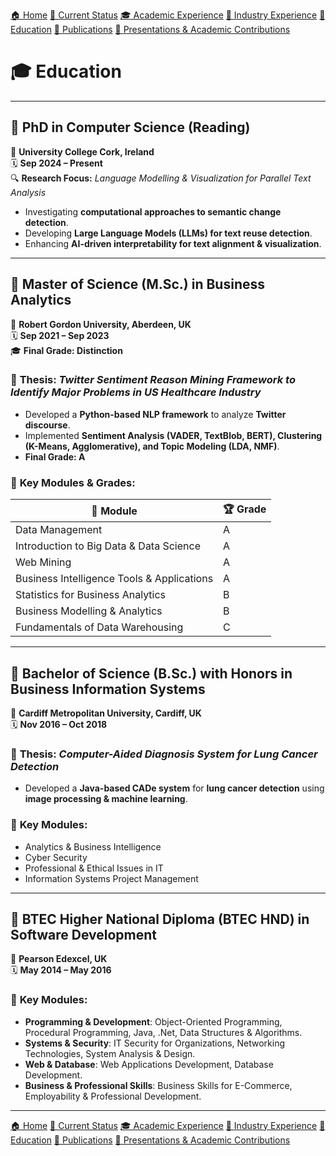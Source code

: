 [🏠 Home](index.md) [📌 Current Status](current_status.md)
[🎓 Academic Experience](academic_experience.md) [💼 Industry Experience](industry_experience.md) 
[📘 Education](education.md) [📄 Publications](publications.md) 
[📢 Presentations & Academic Contributions](Presentations_Contributions.md)

# 🎓 Education

---

## 📌 **PhD in Computer Science (Reading)**  
📍 **University College Cork, Ireland**  
🗓 **Sep 2024 – Present**  
🔍 **Research Focus:** *Language Modelling & Visualization for Parallel Text Analysis*  
- Investigating **computational approaches to semantic change detection**.  
- Developing **Large Language Models (LLMs) for text reuse detection**.  
- Enhancing **AI-driven interpretability for text alignment & visualization**.  

---

## 📌 **Master of Science (M.Sc.) in Business Analytics**  
📍 **Robert Gordon University, Aberdeen, UK**  
🗓 **Sep 2021 – Sep 2023**  
🎓 **Final Grade: Distinction**  

### 📌 **Thesis:** *Twitter Sentiment Reason Mining Framework to Identify Major Problems in US Healthcare Industry*  
- Developed a **Python-based NLP framework** to analyze **Twitter discourse**.  
- Implemented **Sentiment Analysis (VADER, TextBlob, BERT), Clustering (K-Means, Agglomerative), and Topic Modeling (LDA, NMF)**.  
- **Final Grade: A**  

### 📌 **Key Modules & Grades**:
| 📖 Module | 🏆 Grade |
|-----------|---------|
| Data Management | A |
| Introduction to Big Data & Data Science | A |
| Web Mining | A |
| Business Intelligence Tools & Applications | A |
| Statistics for Business Analytics | B |
| Business Modelling & Analytics | B |
| Fundamentals of Data Warehousing | C |

---

## 📌 **Bachelor of Science (B.Sc.) with Honors in Business Information Systems**  
📍 **Cardiff Metropolitan University, Cardiff, UK**  
🗓 **Nov 2016 – Oct 2018**  

### 📌 **Thesis:** *Computer-Aided Diagnosis System for Lung Cancer Detection*  
- Developed a **Java-based CADe system** for **lung cancer detection** using **image processing & machine learning**.  

### 📌 **Key Modules**:
- Analytics & Business Intelligence  
- Cyber Security  
- Professional & Ethical Issues in IT  
- Information Systems Project Management  

---

## 📌 **BTEC Higher National Diploma (BTEC HND) in Software Development**  
📍 **Pearson Edexcel, UK**  
🗓 **May 2014 – May 2016**  

### 📌 **Key Modules**:
- **Programming & Development**: Object-Oriented Programming, Procedural Programming, Java, .Net, Data Structures & Algorithms.  
- **Systems & Security**: IT Security for Organizations, Networking Technologies, System Analysis & Design.  
- **Web & Database**: Web Applications Development, Database Development.  
- **Business & Professional Skills**: Business Skills for E-Commerce, Employability & Professional Development.  

---
[🏠 Home](index.md) [📌 Current Status](current_status.md)
[🎓 Academic Experience](academic_experience.md) [💼 Industry Experience](industry_experience.md) 
[📘 Education](education.md) [📄 Publications](publications.md) 
[📢 Presentations & Academic Contributions](Presentations_Contributions.md)
